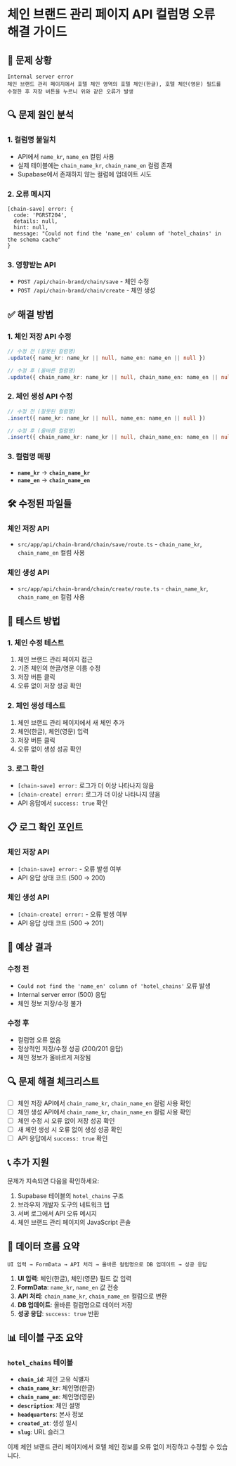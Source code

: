 # 체인 브랜드 관리 페이지 API 컬럼명 오류 해결 가이드

## 🚨 **문제 상황**
```
Internal server error
체인 브랜드 관리 페이지에서 호텔 체인 영역의 호텔 체인(한글), 호텔 체인(영문) 필드를 수정한 후 저장 버튼을 누르니 위와 같은 오류가 발생
```

## 🔍 **문제 원인 분석**

### 1. **컬럼명 불일치**
- API에서 `name_kr`, `name_en` 컬럼 사용
- 실제 테이블에는 `chain_name_kr`, `chain_name_en` 컬럼 존재
- Supabase에서 존재하지 않는 컬럼에 업데이트 시도

### 2. **오류 메시지**
```
[chain-save] error: {
  code: 'PGRST204',
  details: null,
  hint: null,
  message: "Could not find the 'name_en' column of 'hotel_chains' in the schema cache"
}
```

### 3. **영향받는 API**
- `POST /api/chain-brand/chain/save` - 체인 수정
- `POST /api/chain-brand/chain/create` - 체인 생성

## ✅ **해결 방법**

### 1. **체인 저장 API 수정**
```typescript
// 수정 전 (잘못된 컬럼명)
.update({ name_kr: name_kr || null, name_en: name_en || null })

// 수정 후 (올바른 컬럼명)
.update({ chain_name_kr: name_kr || null, chain_name_en: name_en || null })
```

### 2. **체인 생성 API 수정**
```typescript
// 수정 전 (잘못된 컬럼명)
.insert({ name_kr: name_kr || null, name_en: name_en || null })

// 수정 후 (올바른 컬럼명)
.insert({ chain_name_kr: name_kr || null, chain_name_en: name_en || null })
```

### 3. **컬럼명 매핑**
- **`name_kr`** → **`chain_name_kr`**
- **`name_en`** → **`chain_name_en`**

## 🛠️ **수정된 파일들**

### **체인 저장 API**
- `src/app/api/chain-brand/chain/save/route.ts` - `chain_name_kr`, `chain_name_en` 컬럼 사용

### **체인 생성 API**
- `src/app/api/chain-brand/chain/create/route.ts` - `chain_name_kr`, `chain_name_en` 컬럼 사용

## 🔧 **테스트 방법**

### 1. **체인 수정 테스트**
1. 체인 브랜드 관리 페이지 접근
2. 기존 체인의 한글/영문 이름 수정
3. 저장 버튼 클릭
4. 오류 없이 저장 성공 확인

### 2. **체인 생성 테스트**
1. 체인 브랜드 관리 페이지에서 새 체인 추가
2. 체인(한글), 체인(영문) 입력
3. 저장 버튼 클릭
4. 오류 없이 생성 성공 확인

### 3. **로그 확인**
- `[chain-save] error:` 로그가 더 이상 나타나지 않음
- `[chain-create] error:` 로그가 더 이상 나타나지 않음
- API 응답에서 `success: true` 확인

## 📋 **로그 확인 포인트**

### **체인 저장 API**
- `[chain-save] error:` - 오류 발생 여부
- API 응답 상태 코드 (500 → 200)

### **체인 생성 API**
- `[chain-create] error:` - 오류 발생 여부
- API 응답 상태 코드 (500 → 201)

## 🎯 **예상 결과**

### **수정 전**
- `Could not find the 'name_en' column of 'hotel_chains'` 오류 발생
- Internal server error (500) 응답
- 체인 정보 저장/수정 불가

### **수정 후**
- 컬럼명 오류 없음
- 정상적인 저장/수정 성공 (200/201 응답)
- 체인 정보가 올바르게 저장됨

## 🔍 **문제 해결 체크리스트**

- [ ] 체인 저장 API에서 `chain_name_kr`, `chain_name_en` 컬럼 사용 확인
- [ ] 체인 생성 API에서 `chain_name_kr`, `chain_name_en` 컬럼 사용 확인
- [ ] 체인 수정 시 오류 없이 저장 성공 확인
- [ ] 새 체인 생성 시 오류 없이 생성 성공 확인
- [ ] API 응답에서 `success: true` 확인

## 📞 **추가 지원**

문제가 지속되면 다음을 확인하세요:
1. Supabase 테이블의 `hotel_chains` 구조
2. 브라우저 개발자 도구의 네트워크 탭
3. 서버 로그에서 API 오류 메시지
4. 체인 브랜드 관리 페이지의 JavaScript 콘솔

## 🔄 **데이터 흐름 요약**

```
UI 입력 → FormData → API 처리 → 올바른 컬럼명으로 DB 업데이트 → 성공 응답
```

1. **UI 입력**: 체인(한글), 체인(영문) 필드 값 입력
2. **FormData**: `name_kr`, `name_en` 값 전송
3. **API 처리**: `chain_name_kr`, `chain_name_en` 컬럼으로 변환
4. **DB 업데이트**: 올바른 컬럼명으로 데이터 저장
5. **성공 응답**: `success: true` 반환

## 📊 **테이블 구조 요약**

### **`hotel_chains` 테이블**
- **`chain_id`**: 체인 고유 식별자
- **`chain_name_kr`**: 체인명(한글)
- **`chain_name_en`**: 체인명(영문)
- **`description`**: 체인 설명
- **`headquarters`**: 본사 정보
- **`created_at`**: 생성 일시
- **`slug`**: URL 슬러그

이제 체인 브랜드 관리 페이지에서 호텔 체인 정보를 오류 없이 저장하고 수정할 수 있습니다.

